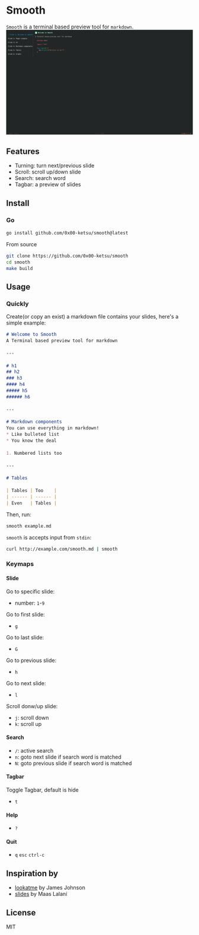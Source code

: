 # Smooth

`Smooth` is a terminal based preview tool for `markdown`.
![image](./_assets/screenshot.png)

## Features

- Turning: turn next/previous slide
- Scroll: scroll up/down slide
- Search: search word
- Tagbar: a preview of slides

## Install

### Go

```bash
go install github.com/0x00-ketsu/smooth@latest
```

From source

```bash
git clone https://github.com/0x00-ketsu/smooth
cd smooth
make build
```

## Usage

### Quickly

Create(or copy an exist) a markdown file contains your slides, here's a simple example:

```markdown
# Welcome to Smooth
A Terminal based preview tool for markdown

---

# h1
## h2
### h3
#### h4
##### h5
###### h6

---

# Markdown components
You can use everything in markdown!
* Like bulleted list
* You know the deal

1. Numbered lists too

---

# Tables

| Tables | Too    |
| ------ | ------ |
| Even   | Tables |
```

Then, run:

```bash
smooth example.md 
```

`smooth` is accepts input from `stdin`:

```bash
curl http://example.com/smooth.md | smooth
```

### Keymaps

#### Slide

Go to specific slide:

- number: `1`-`9`

Go to first slide:

- `g`

Go to last slide:

- `G`

Go to previous slide:

- `h`

Go to next slide:

- `l`

Scroll donw/up slide:

- `j`: scroll down
- `k`: scroll up

#### Search

- `/`: active search
- `n`: goto next slide if search word is matched
- `N`: goto previous slide if search word is matched

#### Tagbar

Toggle Tagbar, default is hide

- `t`

#### Help

- `?`

#### Quit

- `q` `esc` `ctrl-c`

## Inspiration by

- [lookatme](https://github.com/d0c-s4vage/lookatme) by James Johnson
- [slides](https://github.com/maaslalani/slides) by Maas Lalani

## License

MIT
